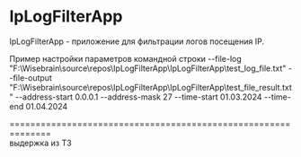 # IpLogFilterApp
IpLogFilterApp - приложение для фильтрации логов посещения IP.

Пример настройки параметров командной строки
--file-log "F:\Wisebrain\source\repos\IpLogFilterApp\IpLogFilterApp\test_log_file.txt"
--file-output "F:\Wisebrain\source\repos\IpLogFilterApp\IpLogFilterApp\test_file_result.txt"
--address-start 0.0.0.1
--address-mask 27
--time-start 01.03.2024
--time-end 01.04.2024

==============================================================<br/>
выдержка из ТЗ <br/>
